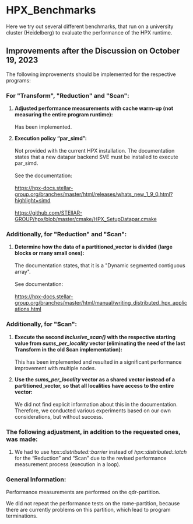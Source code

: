 # HPX_Benchmarks
Here we try out several different benchmarks, that run on a university cluster (Heidelberg) to evaluate the performance of the HPX runtime.

## Improvements after the Discussion on October 19, 2023

The following improvements should be implemented for the respective programs:

### For "Transform", "Reduction" and "Scan":

1. **Adjusted performance measurements with cache warm-up (not measuring the entire program runtime):**<br><br>
Has been implemented.

2. **Execution policy “par_simd”:** <br><br>
Not provided with the current HPX installation. The documentation states that a new datapar backend SVE must be installed to execute par_simd.<br><br>
See the documentation:<br><br>
https://hpx-docs.stellar-group.org/branches/master/html/releases/whats_new_1_9_0.html?highlight=simd <br><br>
https://github.com/STEllAR-GROUP/hpx/blob/master/cmake/HPX_SetupDatapar.cmake

### Additionally, for "Reduction" and "Scan":

1. **Determine how the data of a partitioned_vector is divided (large blocks or many small ones):** <br><br>
The documentation states, that it is a "Dynamic segmented contiguous array".<br><br>
See documentation:<br><br>
https://hpx-docs.stellar-group.org/branches/master/html/manual/writing_distributed_hpx_applications.html



### Additionally, for "Scan":

1. **Execute the second *inclusive_scan()* with the respective starting value from *sums_per_locality* vector (eliminating the need of the last Transform in the old Scan implementation):** <br><br>
This has been implemented and resulted in a significant performance improvement with multiple nodes.


2. **Use the *sums_per_locality* vector as a shared vector instead of a partitioned_vector, so that all localities have access to the entire vector:**<br><br>
We did not find explicit information about this in the documentation. Therefore, we conducted various experiments based on our own considerations, but without success.


### The following adjustment, in addition to the requested ones, was made: 
1. We had to use *hpx::distributed::barrier* instead of *hpx::distributed::latch* for the “Reduction” and “Scan” due to the revised performance measurement process (execution in a loop).


### General Information:
Performance measurements are performed on the qdr-partition.

We did not repeat the performance tests on the rome-partition, because there are currently problems on this partition, which lead to program terminations.




